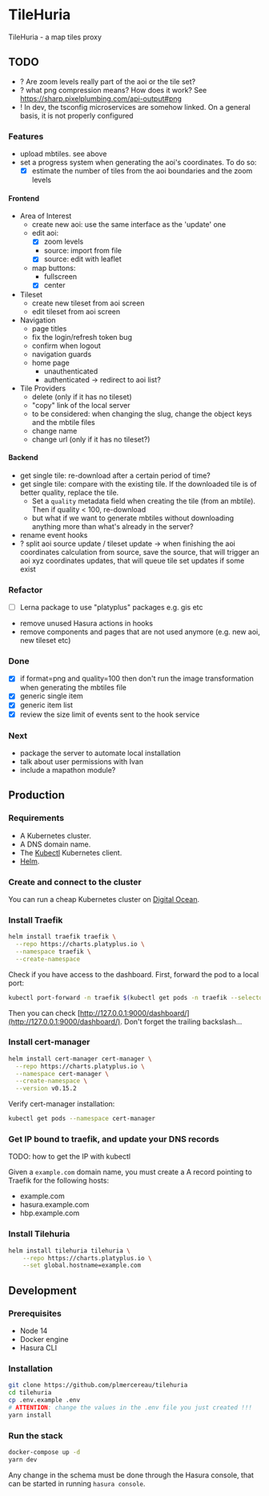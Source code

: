# TileHuria

TileHuria - a map tiles proxy

## TODO

- ? Are zoom levels really part of the aoi or the tile set?
- ? what png compression means? How does it work? See https://sharp.pixelplumbing.com/api-output#png
- ! In dev, the tsconfig microservices are somehow linked. On a general basis, it is not properly configured

### Features

- upload mbtiles. see above
- set a progress system when generating the aoi's coordinates. To do so:
  - [x] estimate the number of tiles from the aoi boundaries and the zoom levels

#### Frontend

- Area of Interest
  - create new aoi: use the same interface as the 'update' one
  - edit aoi:
    - [x] zoom levels
    - source: import from file
    - [x] source: edit with leaflet
  - map buttons:
    - fullscreen
    - [x] center
- Tileset
  - create new tileset from aoi screen
  - edit tileset from aoi screen
- Navigation
  - page titles
  - fix the login/refresh token bug
  - confirm when logout
  - navigation guards
  - home page
    - unauthenticated
    - authenticated -> redirect to aoi list?
- Tile Providers
  - delete (only if it has no tileset)
  - "copy" link of the local server
  - to be considered: when changing the slug, change the object keys and the mbtile files
  - change name
  - change url (only if it has no tileset?)

#### Backend

- get single tile: re-download after a certain period of time?
- get single tile: compare with the existing tile. If the downloaded tile is of better quality, replace the tile.
  - Set a `quality` metadata field when creating the tile (from an mbtile). Then if quality < 100, re-download
  - but what if we want to generate mbtiles without downloading anything more than what's already in the server?
- rename event hooks
- ? split aoi source update / tileset update -> when finishing the aoi coordinates calculation from source, save the source, that will trigger an aoi xyz coordinates updates, that will queue tile set updates if some exist

### Refactor

- [ ] Lerna package to use "platyplus" packages e.g. gis etc
- remove unused Hasura actions in hooks
- remove components and pages that are not used anymore (e.g. new aoi, new tileset etc)

### Done

- [x] if format=png and quality=100 then don't run the image transformation when generating the mbtiles file
- [x] generic single item
- [x] generic item list
- [x] review the size limit of events sent to the hook service

### Next

- package the server to automate local installation
- talk about user permissions with Ivan
- include a mapathon module?

## Production

### Requirements

- A Kubernetes cluster.
- A DNS domain name.
- The [Kubectl](https://kubernetes.io/docs/tasks/tools/install-kubectl/) Kubernetes client.
- [Helm](https://helm.sh/docs/intro/install/).

### Create and connect to the cluster

You can run a cheap Kubernetes cluster on [Digital Ocean](https://www.digitalocean.com/docs/kubernetes/how-to/create-clusters/).

### Install Traefik

```sh
helm install traefik traefik \
  --repo https://charts.platyplus.io \
  --namespace traefik \
  --create-namespace
```

Check if you have access to the dashboard. First, forward the pod to a local port:

```sh
kubectl port-forward -n traefik $(kubectl get pods -n traefik --selector "app.kubernetes.io/name=traefik" --output=name) 9000:9000
```

Then you can check [http://127.0.0.1:9000/dashboard/](http://127.0.0.1:9000/dashboard/). Don't forget the trailing backslash...

### Install cert-manager

```sh
helm install cert-manager cert-manager \
  --repo https://charts.platyplus.io \
  --namespace cert-manager \
  --create-namespace \
  --version v0.15.2
```

Verify cert-manager installation:

```sh
kubectl get pods --namespace cert-manager
```

### Get IP bound to traefik, and update your DNS records

TODO: how to get the IP with kubectl

Given a `example.com` domain name, you must create a A record pointing to Traefik for the following hosts:

- example.com
- hasura.example.com
- hbp.example.com

### Install Tilehuria

```sh
helm install tilehuria tilehuria \
    --repo https://charts.platyplus.io \
    --set global.hostname=example.com
```

## Development

### Prerequisites

- Node 14
- Docker engine
- Hasura CLI

### Installation

```sh
git clone https://github.com/plmercereau/tilehuria
cd tilehuria
cp .env.example .env
# ATTENTION: change the values in the .env file you just created !!!
yarn install
```

### Run the stack

```sh
docker-compose up -d
yarn dev
```

Any change in the schema must be done through the Hasura console, that can be started in running `hasura console`.
